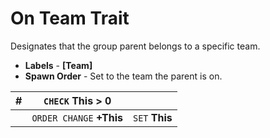 # On Team Trait

Designates that the group parent belongs to a specific team.

 - **Labels** - **[Team]**
 - **Spawn Order** - Set to the team the parent is on.

| #| `CHECK` **This > 0**||
| ---| ---| ---|
|| `ORDER CHANGE` **+This**| `SET` **This**|
